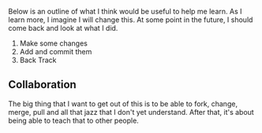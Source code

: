 
Below is an outline of what I think would be useful to help me learn.
As I learn more, I imagine I will change this. At some point in the 
future, I should come back and look at what I did.

1. Make some changes
2. Add and commit them
3. Back Track


## Collaboration
The big thing that I want to get out of this is to be able to fork,
change, merge, pull and all that jazz that I don't yet understand.
After that, it's about being able to teach that to other people.